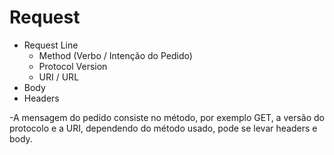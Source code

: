 # Request

- Request Line 
    - Method (Verbo / Intenção do Pedido)
    - Protocol Version
    - URI / URL
- Body
- Headers

-A mensagem do pedido consiste no método, por exemplo GET, a versão do protocolo e a URI, dependendo do método usado, pode se levar headers e body.
